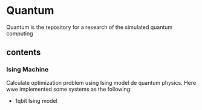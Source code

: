 # Quantum
Quantum is the repository for a research of the simulated quantum computing

## contents
### Ising Machine
Calculate optimization problem using Ising model de quantum physics.
Here wwe implemented some systems as the following:
- 1qbit Ising model
